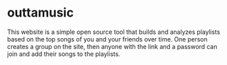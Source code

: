 # outtamusic
This website is a simple open source tool that builds and analyzes playlists
based on the top songs of you and your friends over time. One person creates a group on the site, then anyone
with the link and a password can join and add their songs to the playlists.
